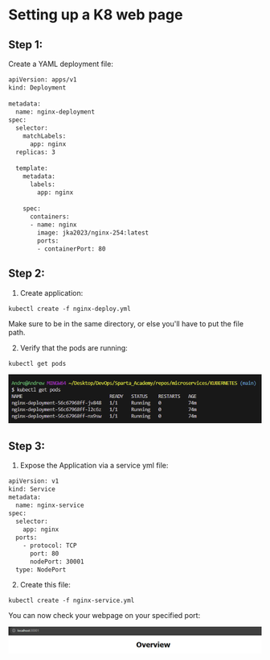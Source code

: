 # Setting up a K8 web page

## Step 1:

Create a YAML deployment file:

```
apiVersion: apps/v1
kind: Deployment

metadata:
  name: nginx-deployment
spec:
  selector:
    matchLabels:
      app: nginx
  replicas: 3

  template:
    metadata:
      labels:
        app: nginx
    
    spec:
      containers:
      - name: nginx
        image: jka2023/nginx-254:latest
        ports:
        - containerPort: 80
```

## Step 2:

1. Create application:

```
kubectl create -f nginx-deploy.yml
```

Make sure to be in the same directory, or else you'll have to put the file path.

2. Verify that the pods are running:


```
kubectl get pods
```

![img.png](images/image.png)

## Step 3:

1. Expose the Application via a service yml file:

```
apiVersion: v1
kind: Service
metadata:
  name: nginx-service
spec:
  selector:
    app: nginx
  ports:
    - protocol: TCP
      port: 80
      nodePort: 30001
  type: NodePort
```

2. Create this file:

```
kubectl create -f nginx-service.yml
```

You can now check your webpage on your specified port:

![img.png](images/image-1.png)